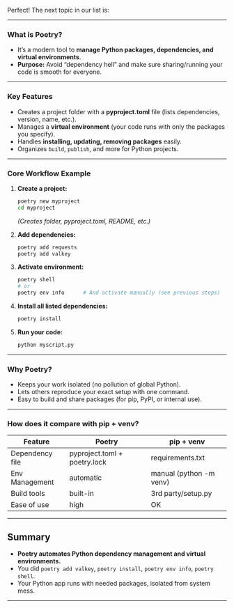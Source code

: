 Perfect! The next topic in our list is:

---

### **What is Poetry?**
- It’s a modern tool to **manage Python packages, dependencies, and virtual environments**.
- **Purpose:** Avoid “dependency hell” and make sure sharing/running your code is smooth for everyone.

---

### **Key Features**

- Creates a project folder with a **pyproject.toml** file (lists dependencies, version, name, etc.).
- Manages a **virtual environment** (your code runs with only the packages you specify).
- Handles **installing, updating, removing packages** easily.
- Organizes `build`, `publish`, and more for Python projects.

---

### **Core Workflow Example**

1. **Create a project:**  
   ```bash
   poetry new myproject
   cd myproject
   ```
   *(Creates folder, pyproject.toml, README, etc.)*

2. **Add dependencies:**  
   ```bash
   poetry add requests
   poetry add valkey
   ```

3. **Activate environment:**  
   ```bash
   poetry shell
   # or
   poetry env info      # And activate manually (see previous steps)
   ```

4. **Install all listed dependencies:**  
   ```bash
   poetry install
   ```

5. **Run your code:**
   ```bash
   python myscript.py
   ```

---

### **Why Poetry?**

- Keeps your work isolated (no pollution of global Python).
- Lets others reproduce your exact setup with one command.
- Easy to build and share packages (for pip, PyPI, or internal use).

---

### **How does it compare with pip + venv?**
| Feature       | Poetry                        | pip + venv           |
|---------------|------------------------------|----------------------|
| Dependency file | pyproject.toml + poetry.lock | requirements.txt     |
| Env Management | automatic                    | manual (python -m venv) |
| Build tools    | built-in                     | 3rd party/setup.py   |
| Ease of use    | high                         | OK                   |

---

## **Summary**

- **Poetry automates Python dependency management and virtual environments.**
- You did `poetry add valkey`, `poetry install`, `poetry env info`, `poetry shell`.
- Your Python app runs with needed packages, isolated from system mess.

---
